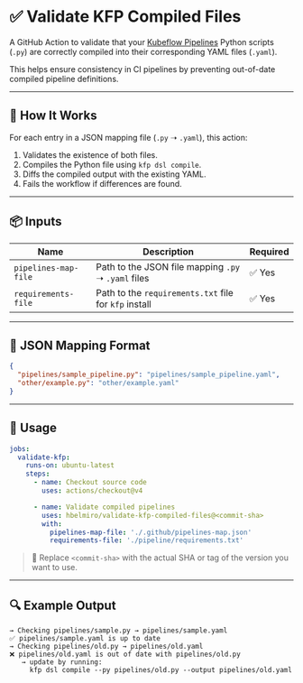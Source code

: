 # ✅ Validate KFP Compiled Files

A GitHub Action to validate that your [Kubeflow Pipelines](https://www.kubeflow.org/docs/components/pipelines/) Python scripts (`.py`) are correctly compiled into their corresponding YAML files (`.yaml`).

This helps ensure consistency in CI pipelines by preventing out-of-date compiled pipeline definitions.

---

## 🔧 How It Works

For each entry in a JSON mapping file (`.py` ➝ `.yaml`), this action:

1. Validates the existence of both files.
2. Compiles the Python file using `kfp dsl compile`.
3. Diffs the compiled output with the existing YAML.
4. Fails the workflow if differences are found.

---

## 📦 Inputs

| Name                 | Description                                           | Required |
|----------------------|-------------------------------------------------------|----------|
| `pipelines-map-file` | Path to the JSON file mapping `.py` ➝ `.yaml` files   | ✅ Yes    |
| `requirements-file`  | Path to the `requirements.txt` file for `kfp` install | ✅ Yes    |

---

## 📄 JSON Mapping Format

```json
{
  "pipelines/sample_pipeline.py": "pipelines/sample_pipeline.yaml",
  "other/example.py": "other/example.yaml"
}
```

---

## 🚀 Usage

```yaml
jobs:
  validate-kfp:
    runs-on: ubuntu-latest
    steps:
      - name: Checkout source code
        uses: actions/checkout@v4

      - name: Validate compiled pipelines
        uses: hbelmiro/validate-kfp-compiled-files@<commit-sha>
        with:
          pipelines-map-file: './.github/pipelines-map.json'
          requirements-file: './pipeline/requirements.txt'
```

> 📝 Replace `<commit-sha>` with the actual SHA or tag of the version you want to use.

---

## 🔍 Example Output

```
→ Checking pipelines/sample.py → pipelines/sample.yaml
✅ pipelines/sample.yaml is up to date
→ Checking pipelines/old.py → pipelines/old.yaml
❌ pipelines/old.yaml is out of date with pipelines/old.py
   → update by running:
     kfp dsl compile --py pipelines/old.py --output pipelines/old.yaml
```
